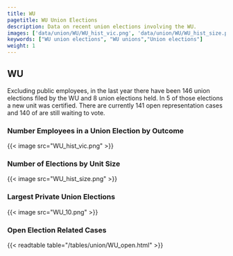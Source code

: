 ```yaml
---
title: WU
pagetitle: WU Union Elections
description: Data on recent union elections involving the WU.
images: ['data/union/WU/WU_hist_vic.png', 'data/union/WU/WU_hist_size.png', 'data/union/WU/WU_10.png']
keywords: ["WU union elections", "WU unions","Union elections"]
weight: 1
---
```

##  WU

Excluding public employees, in the last year there have been 146 union elections filed by the WU and 8 union elections held. In 5 of those elections a new unit was certified. There are currently 141 open representation cases and 140 of are still waiting to vote.

### Number Employees in a Union Election by Outcome
{{< image src="WU_hist_vic.png" >}}

### Number of Elections by Unit Size
{{< image src="WU_hist_size.png" >}}

### Largest Private Union Elections
{{< image src="WU_10.png" >}}

### Open Election Related Cases
{{< readtable table="/tables/union/WU_open.html" >}}


